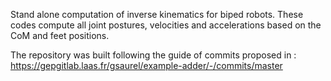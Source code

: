 Stand alone computation of inverse kinematics for biped robots. These codes compute all joint postures, velocities and accelerations based on the CoM and feet positions.



The repository was built following the guide of commits proposed in :
https://gepgitlab.laas.fr/gsaurel/example-adder/-/commits/master